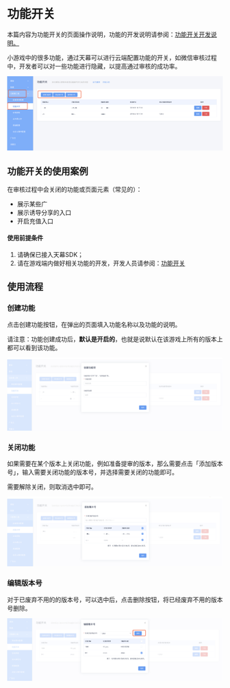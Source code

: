 # 功能开关

本篇内容为功能开关的页面操作说明，功能的开发说明请参阅：[功能开关开发说明。](../../dev-guide/function-switch.md)

小游戏中的很多功能，通过天幕可以进行云端配置功能的开关，如微信审核过程中，开发者可以对一些功能进行隐藏，以提高通过审核的成功率。

![&#x529F;&#x80FD;&#x5F00;&#x5173;&#x914D;&#x7F6E;&#x9875;&#x9762;](../../.gitbook/assets/image%20%2896%29.png)

## **功能开关的使用案例**

在审核过程中会关闭的功能或页面元素（常见的）：

* 展示某些广
* 展示诱导分享的入口
* 开启充值入口

#### **使用前提条件**

1. 请确保已接入天幕SDK；
2. 请在游戏端内做好相关功能的开发，开发人员请参阅：[功能开关](../../dev-guide/function-switch.md)

## **使用流程**

### 创建功能

点击创建功能按钮，在弹出的页面填入功能名称以及功能的说明。

请注意：功能创建成功后，**默认是开启的**，也就是说默认在该游戏上所有的版本上都可以看到该功能。

![&#x521B;&#x5EFA;&#x529F;&#x80FD;&#x9879;](../../.gitbook/assets/image%20%2841%29.png)

### 关闭功能

如果需要在某个版本上关闭功能，例如准备提审的版本，那么需要点击「添加版本号」，输入需要关闭功能的版本号，并选择需要关闭的功能即可。

需要解除关闭，则取消选中即可。

![&#x5173;&#x95ED;&#x529F;&#x80FD;](../../.gitbook/assets/image%20%2821%29.png)

### 编辑版本号

对于已废弃不用的的版本号，可以选中后，点击删除按钮，将已经废弃不用的版本号删除。

![](../../.gitbook/assets/image%20%2898%29.png)



